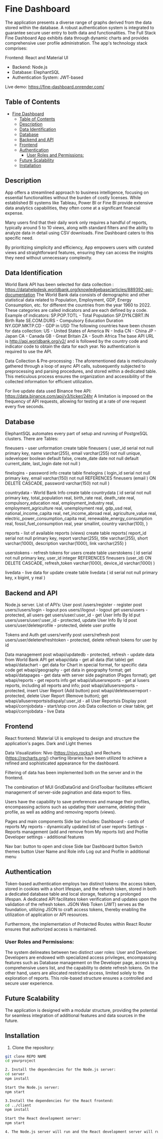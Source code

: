 # Fine Dashboard

The application presents a diverse range of graphs derived from the data stored within the database. A robust authentication system is integrated to guarantee secure user entry to both data and functionalities. The Full Stack Fine Dashboard App exhibits data through dynamic charts and provides comprehensive user profile administration. The app's technology stack comprises:

Frontend: React and Material UI
- Backend: Node.js
- Database: ElephantSQL
- Authentication System: JWT-based

Live demo: https://fine-dashboard.onrender.com/

## Table of Contents

- [Fine Dashboard](#fine-dashboard)
  - [Table of Contents](#table-of-contents)
  - [Description](#description)
  - [Data Identification](#data-identification)
  - [Database](#database)
  - [Backend and API](#backend-and-api)
  - [Frontend](#frontend)
  - [Authentication](#authentication)
    - [User Roles and Permissions:](#user-roles-and-permissions)
  - [Future Scalability](#future-scalability)
  - [Installation](#installation)

## Description

App offers a streamlined approach to business intelligence, focusing on essential functionalities without the burden of costly licenses. While established BI systems like Tableau, Power BI or Fine BI provide extensive data analytics capabilities, they often come at a significant financial expense.

Many users find that their daily work only requires a handful of reports, typically around 5 to 10 views, along with standard filters and the ability to analyze data in detail using CSV downloads. Fine Dashboard caters to this specific need.

By prioritizing simplicity and efficiency, App empowers users with curated views and straightforward features, ensuring they can access the insights they need without unnecessary complexity.

## Data Identification

World Bank  API has been selected for data collection : https://datahelpdesk.worldbank.org/knowledgebase/articles/889392-api-documentation
The World Bank data consists of demographic and other statistical data related to Population, Employment, GDP, Energy Consumption, etc. for different the countries from the year 1960 to 2022. These categories are called indicators and are each defined by a code.
Example of  indicators:
SP.POP.TOTL - Total Population
SP.DYN.CBRT.IN Birth Rate
SE.COM.DURS - Compulsory Education Duration
NY.GDP.MKTP.CD - GDP in USD
The following countries have been chosen for data collection:
US - United States of America
IN - India
CN - China
JP - Japan
CA - Canada
GB - Great Britain
ZA - South Africa
The base API URL is http://api.worldbank.org/v2/ and is followed by the country code and indicator code to obtain the data for each year. No authentication is required to use the API.

Data Collection & Pre-processing : 
The aforementioned data is meticulously gathered through a loop of async API calls, subsequently subjected to preprocessing and parsing procedures, and stored within a dedicated table. This meticulous process ensures the organization and accessibility of the collected information for efficient utilization.


For live update data used Binance free API:  https://data.binance.com/api/v3/ticker/24hr
A limitation is imposed on the frequency of API requests, allowing for testing at a rate of one request every five seconds.

## Database

ElephantSQL automates every part of setup and running of PostgreSQL clusters.
There are Tables:

fineusers - user unformation
create table fineusers ( 
user_id serial not null primary key, 
name varchar(255), 
email varchar(255) not null unique,
isdeveloper boolean default false, 
create_date date not null default current_date, 
last_login date not null )

finelogins  - password info
create table finelogins (
login_id serial not null primary key,
email varchar(150) not null REFERENCES fineusers (email ) ON DELETE CASCADE,
password varchar(150) not null
)

countrydata  - World Bank Info
create table countrydata (
id serial not null primary key,
total_population real,
birth_rate real,
death_rate real,
compulsory_education real,
employment_industry real,
employment_agriculture real,
unemployment real,
gdp_usd real,
national_income_capita real,
net_income_abroad real,
agriculture_value real,
electric_power_consumption_capita real,
renewable_energy_consumption real,
fossil_fuel_consumption real,
year smallint,
country varchar(100),
)

reports - list of available reports (views)
create table reports( 
report_id serial not null primary key,
report varchar(255),
title varchar(255),
short varchar(1000),
description varchar(1000),
link varchar(255)
)

userstokens - refresh tokens for users
create table userstokens (
id serial not null primary key,
user_id integer REFERENCES fineusers (user_id) ON DELETE CASCADE,
refresh_token varchar(1000),
device_id varchar(1000)
)

livedata - live data for update
create table livedata (
id serial not null primary key,
x bigint,
y real
)

## Backend and API

Node.js server.
List of API’s:
User
post /users/register - register
post users//users/login - logout
pos users//logout - logout
get users/users -  protected, all users
get users/user/:user_id - get User Info By Id
put users/users/user/:user_id -  protected, update User Info By Id
post users/user/deleteprofile - protected, delete user profile

Tokens and Auth
get  users/verify 
post users/refresh
post users/user/deleterefreshtoken -  protected, delete refresh tokens for user by id

Data management
post wbapi/updatedb -  protected, refresh - update data from World Bank API
get wbapi/data - get all data (flat table)
get wbapi/datachart - get data for Chart in special format, for specific data code
get wbapi/geography - get data in geography format;
get wbapi/datapages - get data with server side pagination (Pages format);
get wbapi/reports -  get reports info
get wbapi/allusersreports - get al lusers reports, including all reports and info;
post  wbapi/allusersreports -  protected, insert User Report (Add button)
post  wbapi/deleteuserreport -  protected, delete User Report (Remove button);
get wbapi/alluserreportsisdispaly/:user_id - all User Reportsis Display
post  wbapi/cornjobdata - start/stop cron Job Data collection or clear table;
get  wbapi/cornjobdata - live Data 

## Frontend

React frontend:
Material UI is employed to design and structure the application's pages.
Dark and Light themes

Data Visualization: 
Nivo (https://nivo.rocks/) and Recharts (https://recharts.org/) charting libraries have been utilized to achieve a refined and sophisticated appearance for the dashboard.

Filtering of data has been implemented both on the server and in the frontend.

The combination of MUI GridDataGrid and GridToolbar facilitates efficient management of server-side pagination and data export to files.


Users have the capability to save preferences and manage their profiles, encompassing actions such as updating their username, deleting their profile, as well as adding and removing reports (views).

Pages and main components
Side bar includes:
Dashboard - cards of reports
My reports - dynamically updated list of user reports
Settings - Reports management (add and remove from My reports list) and Profile
Developer settings - additional features

Nav bar:
button to open and close Side bar
Dashboard button
Switch themes button
User Name and Role info
Log out and Profile in additional menu

## Authentication

Token-based authentication employs two distinct tokens: the access token, stored in cookies with a short lifespan, and the refresh token, stored in both a dedicated database table and local storage, featuring a prolonged lifespan. A dedicated API facilitates token verification and updates upon the validation of the refresh token. JSON Web Token (JWT) serves as the foundation, utilizing JSON to craft access tokens, thereby enabling the utilization of application or API resources.

Furthermore, the implementation of Protected Routes within React Router ensures that authorized access is maintained.

### User Roles and Permissions:
The system delineates between two distinct user roles: User and Developer.
Developers are endowed with specialized access privileges, encompassing features such as Database management on the Developer page, access to a comprehensive users list, and the capability to delete refresh tokens.
On the other hand, users are allocated restricted access, limited solely to the exploration of reports.
This role-based structure ensures a controlled and secure user experience.


## Future Scalability

The application is designed with a modular structure, providing the potential for seamless integration of additional features and data sources in the future.

## Installation

1. Clone the repository:

```bash
git clone REPO NAME
cd yourproject

2. Install the dependencies for the Node.js server:
cd server
npm install

Start the Node.js server:
npm start

3.Install the dependencies for the React frontend:
cd ../client
npm install

Start the React development server:
npm start

4. The Node.js server will run and the React development server will run on http://localhost:3000. You can access the application by opening your web browser and navigating to http://localhost:3000.
